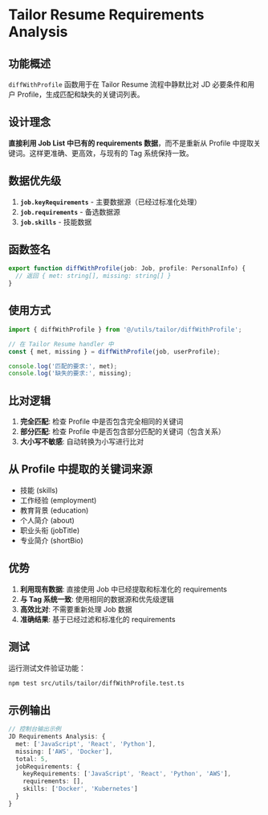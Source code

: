 # Tailor Resume Requirements Analysis

## 功能概述

`diffWithProfile` 函数用于在 Tailor Resume 流程中静默比对 JD 必要条件和用户 Profile，生成匹配和缺失的关键词列表。

## 设计理念

**直接利用 Job List 中已有的 requirements 数据**，而不是重新从 Profile 中提取关键词。这样更准确、更高效，与现有的 Tag 系统保持一致。

## 数据优先级

1. **`job.keyRequirements`** - 主要数据源（已经过标准化处理）
2. **`job.requirements`** - 备选数据源
3. **`job.skills`** - 技能数据

## 函数签名

```typescript
export function diffWithProfile(job: Job, profile: PersonalInfo) {
  // 返回 { met: string[], missing: string[] }
}
```

## 使用方式

```typescript
import { diffWithProfile } from '@/utils/tailor/diffWithProfile';

// 在 Tailor Resume handler 中
const { met, missing } = diffWithProfile(job, userProfile);

console.log('匹配的要求:', met);
console.log('缺失的要求:', missing);
```

## 比对逻辑

1. **完全匹配**: 检查 Profile 中是否包含完全相同的关键词
2. **部分匹配**: 检查 Profile 中是否包含部分匹配的关键词（包含关系）
3. **大小写不敏感**: 自动转换为小写进行比对

## 从 Profile 中提取的关键词来源

- 技能 (skills)
- 工作经验 (employment)
- 教育背景 (education)
- 个人简介 (about)
- 职业头衔 (jobTitle)
- 专业简介 (shortBio)

## 优势

1. **利用现有数据**: 直接使用 Job 中已经提取和标准化的 requirements
2. **与 Tag 系统一致**: 使用相同的数据源和优先级逻辑
3. **高效比对**: 不需要重新处理 Job 数据
4. **准确结果**: 基于已经过滤和标准化的 requirements

## 测试

运行测试文件验证功能：

```bash
npm test src/utils/tailor/diffWithProfile.test.ts
```

## 示例输出

```typescript
// 控制台输出示例
JD Requirements Analysis: {
  met: ['JavaScript', 'React', 'Python'],
  missing: ['AWS', 'Docker'],
  total: 5,
  jobRequirements: {
    keyRequirements: ['JavaScript', 'React', 'Python', 'AWS'],
    requirements: [],
    skills: ['Docker', 'Kubernetes']
  }
}
```

